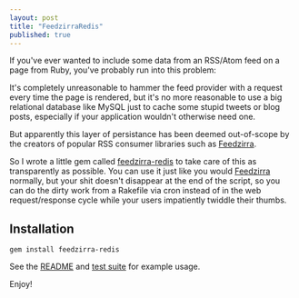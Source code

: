 ```yaml
---
layout: post
title: "FeedzirraRedis"
published: true
---
```


If you've ever wanted to include some data from an RSS/Atom feed on a page from Ruby, you've probably run into this problem:

It's completely unreasonable to hammer the feed provider with a request every time the page is rendered, but it's no more 
reasonable to use a big relational database like MySQL just to cache some stupid tweets or blog posts, especially if your
application wouldn't otherwise need one.

But apparently this layer of persistance has been deemed out-of-scope by the creators of popular RSS consumer libraries
such as [Feedzirra](https://github.com/pauldix/feedzirra).

So I wrote a little gem called [feedzirra-redis](https://github.com/logankoester/feedzirra-redis/) to take care of this
as transparently as possible. You can use it just like you would [Feedzirra](https://github.com/pauldix/feedzirra) normally,
but your shit doesn't disappear at the end of the script, so you can do the dirty work from a Rakefile via cron instead of
in the web request/response cycle while your users impatiently twiddle their thumbs.

## Installation

    gem install feedzirra-redis

See the [README](https://github.com/logankoester/feedzirra-redis/blob/master/README.markdown) and 
[test suite](https://github.com/logankoester/feedzirra-redis/blob/master/test/test_feedzirra-redis.rb) for example usage.

Enjoy!
